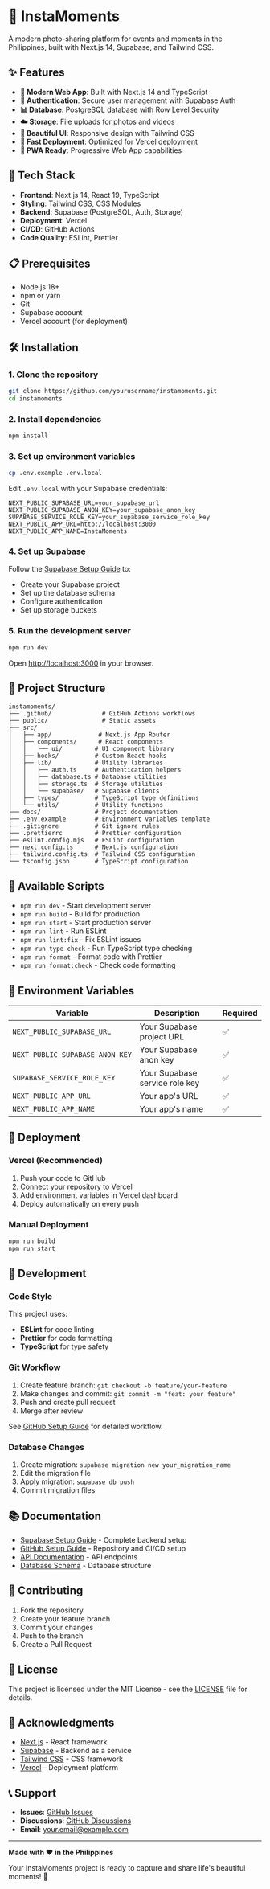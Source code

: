 # 📸 InstaMoments

A modern photo-sharing platform for events and moments in the Philippines, built with Next.js 14, Supabase, and Tailwind CSS.

## ✨ Features

- **📱 Modern Web App**: Built with Next.js 14 and TypeScript
- **🔐 Authentication**: Secure user management with Supabase Auth
- **📊 Database**: PostgreSQL database with Row Level Security
- **☁️ Storage**: File uploads for photos and videos
- **🎨 Beautiful UI**: Responsive design with Tailwind CSS
- **🚀 Fast Deployment**: Optimized for Vercel deployment
- **📱 PWA Ready**: Progressive Web App capabilities

## 🚀 Tech Stack

- **Frontend**: Next.js 14, React 19, TypeScript
- **Styling**: Tailwind CSS, CSS Modules
- **Backend**: Supabase (PostgreSQL, Auth, Storage)
- **Deployment**: Vercel
- **CI/CD**: GitHub Actions
- **Code Quality**: ESLint, Prettier

## 📋 Prerequisites

- Node.js 18+ 
- npm or yarn
- Git
- Supabase account
- Vercel account (for deployment)

## 🛠️ Installation

### 1. Clone the repository
```bash
git clone https://github.com/yourusername/instamoments.git
cd instamoments
```

### 2. Install dependencies
```bash
npm install
```

### 3. Set up environment variables
```bash
cp .env.example .env.local
```

Edit `.env.local` with your Supabase credentials:
```env
NEXT_PUBLIC_SUPABASE_URL=your_supabase_url
NEXT_PUBLIC_SUPABASE_ANON_KEY=your_supabase_anon_key
SUPABASE_SERVICE_ROLE_KEY=your_supabase_service_role_key
NEXT_PUBLIC_APP_URL=http://localhost:3000
NEXT_PUBLIC_APP_NAME=InstaMoments
```

### 4. Set up Supabase
Follow the [Supabase Setup Guide](./SUPABASE_SETUP.md) to:
- Create your Supabase project
- Set up the database schema
- Configure authentication
- Set up storage buckets

### 5. Run the development server
```bash
npm run dev
```

Open [http://localhost:3000](http://localhost:3000) in your browser.

## 📁 Project Structure

```
instamoments/
├── .github/              # GitHub Actions workflows
├── public/               # Static assets
├── src/
│   ├── app/             # Next.js App Router
│   ├── components/      # React components
│   │   └── ui/         # UI component library
│   ├── hooks/          # Custom React hooks
│   ├── lib/            # Utility libraries
│   │   ├── auth.ts     # Authentication helpers
│   │   ├── database.ts # Database utilities
│   │   ├── storage.ts  # Storage utilities
│   │   └── supabase/   # Supabase clients
│   ├── types/          # TypeScript type definitions
│   └── utils/          # Utility functions
├── docs/               # Project documentation
├── .env.example        # Environment variables template
├── .gitignore          # Git ignore rules
├── .prettierrc         # Prettier configuration
├── eslint.config.mjs   # ESLint configuration
├── next.config.ts      # Next.js configuration
├── tailwind.config.ts  # Tailwind CSS configuration
└── tsconfig.json       # TypeScript configuration
```

## 🎯 Available Scripts

- `npm run dev` - Start development server
- `npm run build` - Build for production
- `npm run start` - Start production server
- `npm run lint` - Run ESLint
- `npm run lint:fix` - Fix ESLint issues
- `npm run type-check` - Run TypeScript type checking
- `npm run format` - Format code with Prettier
- `npm run format:check` - Check code formatting

## 🔐 Environment Variables

| Variable | Description | Required |
|----------|-------------|----------|
| `NEXT_PUBLIC_SUPABASE_URL` | Your Supabase project URL | ✅ |
| `NEXT_PUBLIC_SUPABASE_ANON_KEY` | Your Supabase anon key | ✅ |
| `SUPABASE_SERVICE_ROLE_KEY` | Your Supabase service role key | ✅ |
| `NEXT_PUBLIC_APP_URL` | Your app's URL | ✅ |
| `NEXT_PUBLIC_APP_NAME` | Your app's name | ✅ |

## 🚀 Deployment

### Vercel (Recommended)

1. Push your code to GitHub
2. Connect your repository to Vercel
3. Add environment variables in Vercel dashboard
4. Deploy automatically on every push

### Manual Deployment

```bash
npm run build
npm run start
```

## 🔧 Development

### Code Style

This project uses:
- **ESLint** for code linting
- **Prettier** for code formatting
- **TypeScript** for type safety

### Git Workflow

1. Create feature branch: `git checkout -b feature/your-feature`
2. Make changes and commit: `git commit -m "feat: your feature"`
3. Push and create pull request
4. Merge after review

See [GitHub Setup Guide](./GITHUB_SETUP.md) for detailed workflow.

### Database Changes

1. Create migration: `supabase migration new your_migration_name`
2. Edit the migration file
3. Apply migration: `supabase db push`
4. Commit migration files

## 📚 Documentation

- [Supabase Setup Guide](./SUPABASE_SETUP.md) - Complete backend setup
- [GitHub Setup Guide](./GITHUB_SETUP.md) - Repository and CI/CD setup
- [API Documentation](./docs/05-api-documentation.md) - API endpoints
- [Database Schema](./docs/04-database-schema.md) - Database structure

## 🤝 Contributing

1. Fork the repository
2. Create your feature branch
3. Commit your changes
4. Push to the branch
5. Create a Pull Request

## 📄 License

This project is licensed under the MIT License - see the [LICENSE](LICENSE) file for details.

## 🙏 Acknowledgments

- [Next.js](https://nextjs.org/) - React framework
- [Supabase](https://supabase.com/) - Backend as a service
- [Tailwind CSS](https://tailwindcss.com/) - CSS framework
- [Vercel](https://vercel.com/) - Deployment platform

## 📞 Support

- **Issues**: [GitHub Issues](https://github.com/yourusername/instamoments/issues)
- **Discussions**: [GitHub Discussions](https://github.com/yourusername/instamoments/discussions)
- **Email**: your.email@example.com

---

**Made with ❤️ in the Philippines**

Your InstaMoments project is ready to capture and share life's beautiful moments! 🎉
